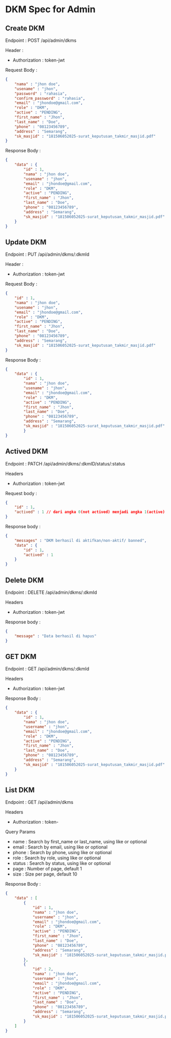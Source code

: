 # DKM Spec for Admin

## Create DKM

Endpoint : POST /api/admin/dkms

Header :
- Authorization : token-jwt

Request Body :
```json
{
    "nama" : "jhon doe",
    "usename" : "jhon",
    "password" : "rahasia",
    "confirm_password" : "rahasia",
    "email" : "jhondoe@gmail.com",
    "role" : "DKM",
    "active" : "PENDING",
    "first_name" : "Jhon",
    "last_name" : "Doe",
    "phone" : "08123456789",
    "address" : "Semarang",
    "sk_masjid" : "181506052025-surat_keputusan_takmir_masjid.pdf"
}
```

Response Body :
```json
{
    "data" : {
        "id" : 1,
        "nama" : "jhon doe",
        "usename" : "jhon",
        "email" : "jhondoe@gmail.com",
        "role" : "DKM",
        "active" : "PENDING",
        "first_name" : "Jhon",
        "last_name" : "Doe",
        "phone" : "08123456789",
        "address" : "Semarang",
        "sk_masjid" : "181506052025-surat_keputusan_takmir_masjid.pdf"
    }
}
```

## Update DKM

Endpoint : PUT /api/admin/dkms/:dkmId

Header :
- Authorization : token-jwt

Request Body :
```json
{
    "id" : 1,
    "nama" : "jhon doe",
    "usename" : "jhon",
    "email" : "jhondoe@gmail.com",
    "role" : "DKM",
    "active" : "PENDING",
    "first_name" : "Jhon",
    "last_name" : "Doe",
    "phone" : "08123456789",
    "address" : "Semarang",
    "sk_masjid" : "181506052025-surat_keputusan_takmir_masjid.pdf"
}
```

Response Body :
```json
{
    "data" : {
        "id" : 1,
        "nama" : "jhon doe",
        "usename" : "jhon",
        "email" : "jhondoe@gmail.com",
        "role" : "DKM",
        "active" : "PENDING",
        "first_name" : "Jhon",
        "last_name" : "Doe",
        "phone" : "08123456789",
        "address" : "Semarang",
        "sk_masjid" : "181506052025-surat_keputusan_takmir_masjid.pdf"
        }
}
```

## Actived DKM

Endpoint : PATCH /api/admin/dkms/:dkmID/status/:status

Headers
- Authorization : token-jwt

Request body :
```json
{
    "id" : 1,
    "actived" : 1 // dari angka 0(not actived) menjadi angka 1(active) atau angka 2 (banned)
}
```

Response body :
```json
{
    "messages" : "DKM berhasil di aktifkan/non-aktif/ banned",
    "data" : {
        "id" : 1,
        "actived" : 1
    }
}
```

## Delete DKM

Endpoint : DELETE /api/admin/dkms/:dkmId

Headers
- Authorization : token-jwt

Response body :
```json
{
    "message" : "Data berhasil di hapus"
}
```

## GET DKM
Endpoint : GET /api/admin/dkms/:dkmId

Headers
- Authorization : token-jwt

Response Body :
```json
{
    "data" : {
        "id" : 1,
        "nama" : "jhon doe",
        "username" : "jhon",
        "email" : "jhondoe@gmail.com",
        "role" : "DKM",
        "active" : "PENDING",
        "first_name" : "Jhon",
        "last_name" : "Doe",
        "phone" : "08123456789",
        "address" : "Semarang",
        "sk_masjid" : "181506052025-surat_keputusan_takmir_masjid.pdf"
    }
}
```

## List DKM

Endpoint : GET /api/admin/dkms

Headers
- Authorization : token-

Query Params
- name : Search by first_name or last_name, using like or optional
- email : Search by email, using like or optional
- phone : Search by phone, using like or optional
- role : Search by role, using like or optional
- status : Search by status, using like or optional
- page : Number of page, default 1
- size : Size per page, default 10 

Response Body :
```json
{
    "data" : [
        {
            "id" : 1,
            "nama" : "jhon doe",
            "username" : "jhon",
            "email" : "jhondoe@gmail.com",
            "role" : "DKM",
            "active" : "PENDING",
            "first_name" : "Jhon",
            "last_name" : "Doe",
            "phone" : "08123456789",
            "address" : "Semarang",
            "sk_masjid" : "181506052025-surat_keputusan_takmir_masjid.pdf"
        },
        {
            "id" : 2,
            "nama" : "jhon doe",
            "username" : "jhon",
            "email" : "jhondoe@gmail.com",
            "role" : "DKM",
            "active" : "PENDING",
            "first_name" : "Jhon",
            "last_name" : "Doe",
            "phone" : "08123456789",
            "address" : "Semarang",
            "sk_masjid" : "181506052025-surat_keputusan_takmir_masjid.pdf"
        }
    ]
}
```
